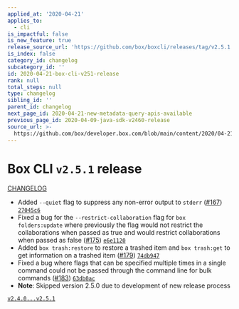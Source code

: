 ```yaml
---
applied_at: '2020-04-21'
applies_to:
  - cli
is_impactful: false
is_new_feature: true
release_source_url: 'https://github.com/box/boxcli/releases/tag/v2.5.1'
is_index: false
category_id: changelog
subcategory_id: ''
id: 2020-04-21-box-cli-v251-release
rank: null
total_steps: null
type: changelog
sibling_id: ''
parent_id: changelog
next_page_id: 2020-04-21-new-metadata-query-apis-available
previous_page_id: 2020-04-09-java-sdk-v2460-release
source_url: >-
  https://github.com/box/developer.box.com/blob/main/content/2020/04-21-box-cli-v251-release.md
---
```

# Box CLI `v2.5.1` release

[CHANGELOG](https://github.com/box/boxcli/blob/master/CHANGELOG.md#251-2020-04-14)

- Added `--quiet` flag to suppress any non-error output to `stderr` ([#167](https://github.com/box/boxcli/pull/167)) [`27045c6`](https://github.com/box/boxcli/commit/27045c6)
- Fixed a bug for the `--restrict-collaboration` flag for `box folders:update` where previously the flag would not restrict the collaborations when passed as true and would restrict collaborations when passed as false ([#175](https://github.com/box/boxcli/pull/175)) [`e6e1120`](https://github.com/box/boxcli/commit/e6e1120)
- Added `box trash:restore` to restore a trashed item and `box trash:get` to get information on a trashed item ([#179](https://github.com/box/boxcli/pull/179)) [`74db947`](https://github.com/box/boxcli/commit/74db947)
- Fixed a bug where flags that can be specified multiple times in a single command could not be passed through the command line for bulk commands ([#183](https://github.com/box/boxcli/pull/183)) [`63db0ac`](https://github.com/box/boxcli/commit/63db0ac)
- **Note**: Skipped version 2.5.0 due to development of new release process

[`v2.4.0...v2.5.1`](https://github.com/box/boxcli/compare/`v2.4.0...v2.5.1`)